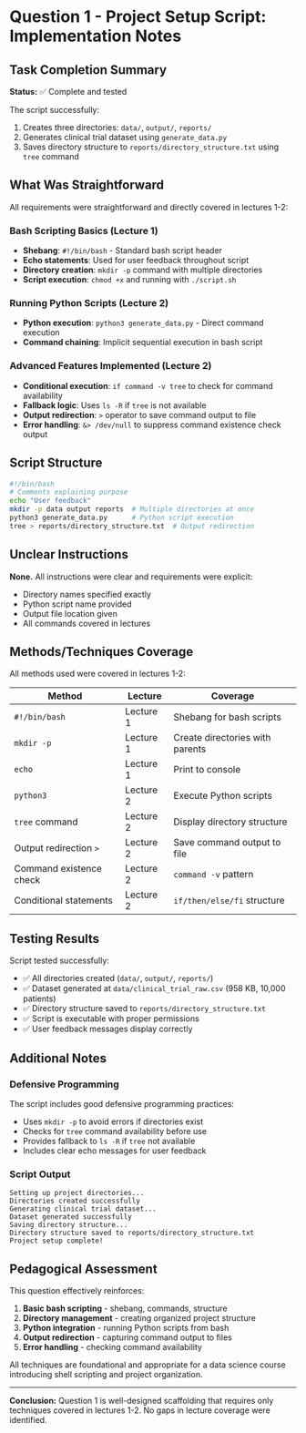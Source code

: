 # Question 1 - Project Setup Script: Implementation Notes

## Task Completion Summary

**Status:** ✅ Complete and tested

The script successfully:
1. Creates three directories: `data/`, `output/`, `reports/`
2. Generates clinical trial dataset using `generate_data.py`
3. Saves directory structure to `reports/directory_structure.txt` using `tree` command

## What Was Straightforward

All requirements were straightforward and directly covered in lectures 1-2:

### Bash Scripting Basics (Lecture 1)
- **Shebang**: `#!/bin/bash` - Standard bash script header
- **Echo statements**: Used for user feedback throughout script
- **Directory creation**: `mkdir -p` command with multiple directories
- **Script execution**: `chmod +x` and running with `./script.sh`

### Running Python Scripts (Lecture 2)
- **Python execution**: `python3 generate_data.py` - Direct command execution
- **Command chaining**: Implicit sequential execution in bash script

### Advanced Features Implemented (Lecture 2)
- **Conditional execution**: `if command -v tree` to check for command availability
- **Fallback logic**: Uses `ls -R` if `tree` is not available
- **Output redirection**: `>` operator to save command output to file
- **Error handling**: `&> /dev/null` to suppress command existence check output

## Script Structure

```bash
#!/bin/bash
# Comments explaining purpose
echo "User feedback"
mkdir -p data output reports  # Multiple directories at once
python3 generate_data.py      # Python script execution
tree > reports/directory_structure.txt  # Output redirection
```

## Unclear Instructions

**None.** All instructions were clear and requirements were explicit:
- Directory names specified exactly
- Python script name provided
- Output file location given
- All commands covered in lectures

## Methods/Techniques Coverage

All methods used were covered in lectures 1-2:

| Method | Lecture | Coverage |
|--------|---------|----------|
| `#!/bin/bash` | Lecture 1 | Shebang for bash scripts |
| `mkdir -p` | Lecture 1 | Create directories with parents |
| `echo` | Lecture 1 | Print to console |
| `python3` | Lecture 2 | Execute Python scripts |
| `tree` command | Lecture 2 | Display directory structure |
| Output redirection `>` | Lecture 2 | Save command output to file |
| Command existence check | Lecture 2 | `command -v` pattern |
| Conditional statements | Lecture 2 | `if/then/else/fi` structure |

## Testing Results

Script tested successfully:
- ✅ All directories created (`data/`, `output/`, `reports/`)
- ✅ Dataset generated at `data/clinical_trial_raw.csv` (958 KB, 10,000 patients)
- ✅ Directory structure saved to `reports/directory_structure.txt`
- ✅ Script is executable with proper permissions
- ✅ User feedback messages display correctly

## Additional Notes

### Defensive Programming
The script includes good defensive programming practices:
- Uses `mkdir -p` to avoid errors if directories exist
- Checks for `tree` command availability before use
- Provides fallback to `ls -R` if `tree` not available
- Includes clear echo messages for user feedback

### Script Output
```
Setting up project directories...
Directories created successfully
Generating clinical trial dataset...
Dataset generated successfully
Saving directory structure...
Directory structure saved to reports/directory_structure.txt
Project setup complete!
```

## Pedagogical Assessment

This question effectively reinforces:
1. **Basic bash scripting** - shebang, commands, structure
2. **Directory management** - creating organized project structure
3. **Python integration** - running Python scripts from bash
4. **Output redirection** - capturing command output to files
5. **Error handling** - checking command availability

All techniques are foundational and appropriate for a data science course introducing shell scripting and project organization.

---

**Conclusion:** Question 1 is well-designed scaffolding that requires only techniques covered in lectures 1-2. No gaps in lecture coverage were identified.
